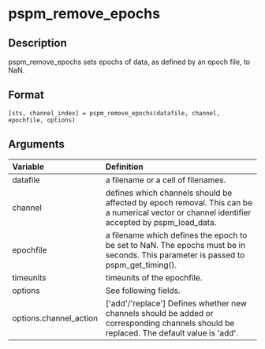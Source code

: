 # pspm_remove_epochs
## Description
pspm_remove_epochs sets epochs of data, as defined by an epoch file, to NaN. 

## Format
`[sts, channel_index] = pspm_remove_epochs(datafile, channel, epochfile, options)`

## Arguments
| Variable | Definition |
|:--|:--|
| datafile | a filename or a cell of filenames. |
| channel | defines which channels should be affected by epoch removal. This can be a numerical vector or channel identifier accepted by pspm_load_data. |
| epochfile | a filename which defines the epoch to be set to NaN. The epochs must be in seconds. This parameter is passed to pspm_get_timing(). |
| timeunits | timeunits of the epochfile. |
| options | See following fields. |
| options.channel_action | ['add'/'replace'] Defines whether new channels should be added or corresponding channels should be replaced. The default value is 'add'. |
